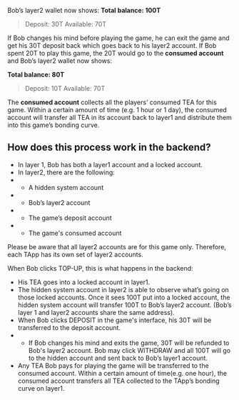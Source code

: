 Bob’s layer2 wallet now shows: 
**Total balance: 100T**

> Deposit: 30T
> Available: 70T 

If Bob changes his mind before playing the game, he can exit the game and get his 30T deposit back which goes back to his layer2 account. If Bob spent 20T to play this game, the 20T would go to the **consumed account** and Bob’s layer2 wallet now shows:

**Total balance: 80T**

> Deposit: 10T
> Available: 70T 

The **consumed account** collects all the players’ consumed TEA for this game. Within a certain amount of time (e.g. 1 hour or 1 day), the consumed account will transfer all TEA in its account back to layer1 and distribute them into this game’s bonding curve. 

## How does this process work in the backend?

- In layer 1, Bob has both a layer1 account and a locked account.
- In layer2, there are the following:
- - A hidden system account
- - Bob’s layer2 account
- - The game’s deposit account 
- - The game's consumed account 

Please be aware that all layer2 accounts are for this game only. Therefore, each TApp has its own set of layer2 accounts. 

When Bob clicks TOP-UP, this is what happens in the backend:
- His TEA goes into a locked account in layer1. 
- The hidden system account in layer2 is able to observe what’s going on those locked accounts. Once it sees 100T put into a locked account, the hidden system account will transfer 100T to Bob’s layer2 account. (Bob’s layer 1 and layer2 accounts share the same address). 
- When Bob clicks DEPOSIT in the game's interface, his 30T will be transferred to the deposit account. 
- - If Bob changes his mind and exits the game, 30T will be refunded to Bob's layer2 account. Bob may click WITHDRAW and all 100T will go to the hidden account and sent back to Bob’s layer1 account. 
- Any TEA Bob pays for playing the game will be transferred to the consumed account. Within a certain amount of time(e.g. one hour), the consumed account transfers all TEA collected to the TApp’s bonding curve on layer1. 